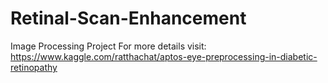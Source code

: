 # Retinal-Scan-Enhancement
Image Processing Project
For more details visit: https://www.kaggle.com/ratthachat/aptos-eye-preprocessing-in-diabetic-retinopathy
